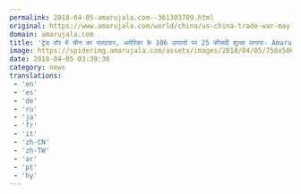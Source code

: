 ```yaml
---
permalink: 2018-04-05-amarujala.com--361303709.html
original: https://www.amarujala.com/world/china/us-china-trade-war-may-affect-global-economic-reform?utm_source=rssfeed&utm_medium=Referral&utm_campaign=rssfeed
domain: amarujala.com
title: 'ट्रेड वॉर में चीन का पलटवार, अमेरिका के 106 उत्पादों पर 25 फीसदी शुल्क लगाया- Amarujala'
image: https://spiderimg.amarujala.com/assets/images/2018/04/05/750x506/us-china-trade-war_1522898286.jpeg
date: 2018-04-05 03:39:30
category: news
translations: 
 - 'en'
 - 'es'
 - 'de'
 - 'ru'
 - 'ja'
 - 'fr'
 - 'it'
 - 'zh-CN'
 - 'zh-TW'
 - 'ar'
 - 'pt'
 - 'hy'
---
```


